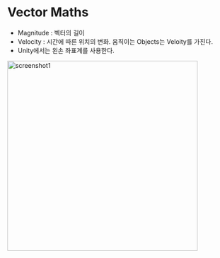 Vector Maths
=============
- Magnitude : 벡터의 길이
- Velocity : 시간에 따른 위치의 변화.
움직이는 Objects는 Veloity를 가진다. 
- Unity에서는 왼손 좌표계를 사용한다.

<img width="430" alt="screenshot1" src="https://user-images.githubusercontent.com/44865268/50723127-dd3c8c00-111c-11e9-9e2b-b711629e22af.PNG">

